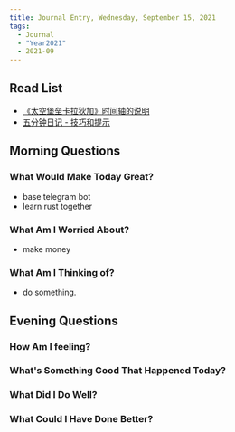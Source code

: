 ```yaml
---
title: Journal Entry, Wednesday, September 15, 2021
tags:
  - Journal
  - "Year2021"
  - 2021-09
---
```


## Read List

- [《太空堡垒卡拉狄加》时间轴的说明](https://zh.e-pistolas.org/entire-battlestar-galactica-timeline-explained)
- [五分钟日记 - 技巧和提示](https://briansunter.com/blog/five-minute-journal/)

## Morning Questions

### What Would Make Today Great?

- base telegram bot
- learn rust together

### What Am I Worried About?

- make money

### What Am I Thinking of?

- do something.

## Evening Questions

### How Am I feeling?

### What's Something Good That Happened Today?

### What Did I Do Well?

### What Could I Have Done Better?
